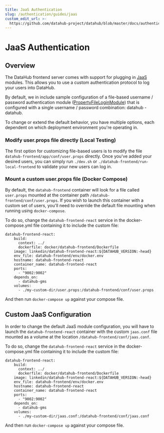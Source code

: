 ```yaml
---
title: JaaS Authentication
slug: /authentication/guides/jaas
custom_edit_url: >-
  https://github.com/datahub-project/datahub/blob/master/docs/authentication/guides/jaas.md
---
```

# JaaS Authentication

## Overview

The DataHub frontend server comes with support for plugging in [JaaS](https://docs.oracle.com/javase/7/docs/technotes/guides/security/jaas/JAASRefGuide.html) modules. 
This allows you to use a custom authentication protocol to log your users into DataHub. 

By default, we in include sample configuration of a file-based username / password authentication module ([PropertyFileLoginModule](http://archive.eclipse.org/jetty/8.0.0.M3/apidocs/org/eclipse/jetty/plus/jaas/spi/PropertyFileLoginModule.html))
that is configured with a single username / password combination: datahub - datahub. 

To change or extend the default behavior, you have multiple options, each dependent on which deployment environment you're operating in.

### Modify user.props file directly (Local Testing) 

The first option for customizing file-based users is to modify the file `datahub-frontend/app/conf/user.props` directly.
Once you've added your desired users, you can simply run `./dev.sh` or `./datahub-frontend/run-local-frontend` to validate your
new users can log in.

### Mount a custom user.props file (Docker Compose)

By default, the `datahub-frontend` container will look for a file called `user.props` mounted at the container path
`/datahub-frontend/conf/user.props`. If you wish to launch this container with a custom set of users, you'll need to override the default
file mounting when running using `docker-compose`. 

To do so, change the `datahub-frontend-react` service in the docker-compose.yml file containing it to include the custom file:

```  
datahub-frontend-react:
    build:
      context: ../
      dockerfile: docker/datahub-frontend/Dockerfile
    image: linkedin/datahub-frontend-react:${DATAHUB_VERSION:-head}
    env_file: datahub-frontend/env/docker.env
    hostname: datahub-frontend-react
    container_name: datahub-frontend-react
    ports:
      - "9002:9002"
    depends_on:
      - datahub-gms
    volumes:
      - ./my-custom-dir/user.props:/datahub-frontend/conf/user.props
```

And then run `docker-compose up` against your compose file. 


## Custom JaaS Configuration

In order to change the default JaaS module configuration, you will have to launch the `datahub-frontend-react` container with the custom `jaas.conf` file mounted as a volume
at the location `/datahub-frontend/conf/jaas.conf`.

To do so, change the `datahub-frontend-react` service in the docker-compose.yml file containing it to include the custom file:

```  
datahub-frontend-react:
    build:
      context: ../
      dockerfile: docker/datahub-frontend/Dockerfile
    image: linkedin/datahub-frontend-react:${DATAHUB_VERSION:-head}
    env_file: datahub-frontend/env/docker.env
    hostname: datahub-frontend-react
    container_name: datahub-frontend-react
    ports:
      - "9002:9002"
    depends_on:
      - datahub-gms
    volumes:
      - ./my-custom-dir/jaas.conf:/datahub-frontend/conf/jaas.conf
```

And then run `docker-compose up` against your compose file. 
